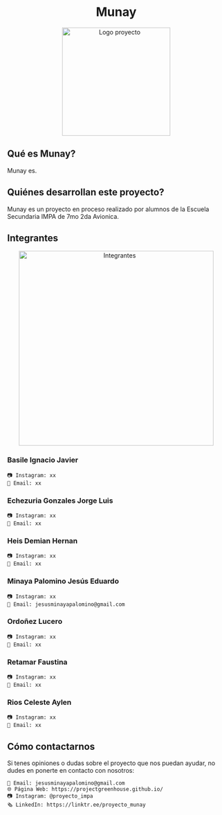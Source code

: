 <div align="center">

# Munay

<img src="imagenes/munaylogo.jpg" alt="Logo proyecto" width="250"/>

</div>

## Qué es Munay?

Munay es.

## Quiénes desarrollan este proyecto?
Munay es un proyecto en proceso realizado por alumnos de la Escuela Secundaria IMPA de 7mo 2da Avionica.

## Integrantes
<div align="center">

<img src="imagenes/munay.jpg" alt="Integrantes" width="450"/>

</div>

### Basile Ignacio Javier
    📷 Instagram: xx
    📧 Email: xx
### Echezuria Gonzales Jorge Luis
    📷 Instagram: xx
    📧 Email: xx
### Heis Demian Hernan
    📷 Instagram: xx
    📧 Email: xx
### Minaya Palomino Jesús Eduardo
    📷 Instagram: xx
    📧 Email: jesusminayapalomino@gmail.com
### Ordoñez Lucero
    📷 Instagram: xx
    📧 Email: xx
### Retamar Faustina
    📷 Instagram: xx
    📧 Email: xx
### Rios Celeste Aylen
    📷 Instagram: xx
    📧 Email: xx

## Cómo contactarnos
Si tenes opiniones o dudas sobre el proyecto que nos puedan ayudar, no dudes en ponerte en contacto con nosotros:

    📧 Email: jesusminayapalomino@gmail.com
    🌐 Página Web: https://projectgreenhouse.github.io/
    📷 Instagram: @proyecto_impa
    🗞️ LinkedIn: https://linktr.ee/proyecto_munay
